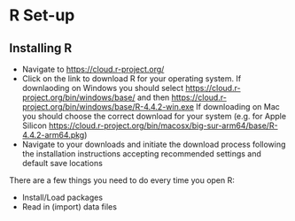 # R Set-up

## Installing R

* Navigate to https://cloud.r-project.org/
* Click on the link to download R for your operating system. 
If downlaoding on Windows you should select https://cloud.r-project.org/bin/windows/base/ 
and then https://cloud.r-project.org/bin/windows/base/R-4.4.2-win.exe
If downloading on Mac you should choose the correct download for your system 
(e.g. for Apple Silicon https://cloud.r-project.org/bin/macosx/big-sur-arm64/base/R-4.4.2-arm64.pkg)
* Navigate to your downloads and initiate the download process following the installation 
instructions accepting recommended settings and default save locations

There are a few things you need to do every time you open R:

* Install/Load packages
* Read in (import) data files


